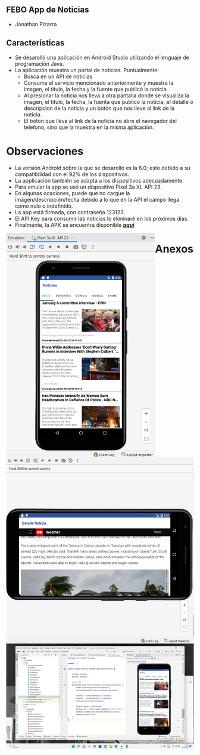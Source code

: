 ## FEBO App de Noticias

- Jonathan Pizarra

## Características
- Se desarolló una aplicación en Android Studio utilizando el lenguaje de programación Java.
- La aplicación muestra un portal de noticias. Puntualmente:
   - Busca en un API de noticias
   - Consume el servicio mencionado anteriormente y muestra la imagen, el titulo, la fecha y la fuente que publicó la noticia.
   - Al presionar la noticia nos lleva a otra pantalla donde se visualiza la imagen, el titulo, la fecha, la fuenta que publico la noticia, el detalle o descripcion de la noticia y un botón que nos lleve al link de la noticia.
   - El boton que lleva al link de la noticia no abre el navegador del telefono, sino que la muestra en la misma aplicación.
   
# Observaciones

- La versión Android sobre la que se desarolló es la 6.0; esto debido a su compatibilidad con el 92% de los dispositivos.
- La applicación también se adapta a los dispositivos adecuadamente.
- Para emular la app se usó un dispositivo Pixel 3a XL API 23.
- En algunas ocaciones, puede que no cargue la imágen/descripción/fecha debido a lo que en la API el campo llega como nulo o indefinido.
- La app está firmada, con contraseña 123123.
- El API Key para consumir las noticias lo eliminaré en los próximos días.
- Finalmente, la APK se encuentra disponible ***[aqui]([https://www.dropbox.com/s/5nbspdat4v2k2cd/newsapp.jks?dl=0])***

<img align="left" alt="Laravel" src="https://raw.githubusercontent.com/Jhonathan-Pizarra/NewsApp-Android/main/Imagenes/emulador.png" width="400" height="600" />
<img align="right" alt="NextJS" src="https://raw.githubusercontent.com/Jhonathan-Pizarra/NewsApp-Android/main/Imagenes/detalle.png" width="550" height="500" />


# Anexos
![](https://github.com/Jhonathan-Pizarra/NewsApp-Android/blob/main/Imagenes/codigo.png?raw=true)
